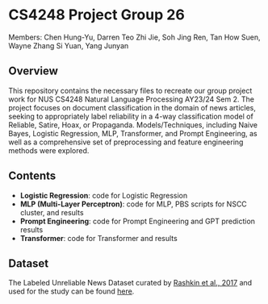 # CS4248 Project Group 26

Members: Chen Hung-Yu, Darren Teo Zhi Jie, Soh Jing Ren,
 Tan How Suen, Wayne Zhang Si Yuan, Yang Junyan

## Overview
This repository contains the necessary files to recreate our group project work for NUS CS4248 Natural Language Processing AY23/24 Sem 2.
The project focuses on document classification in the domain of news articles, seeking to appropriately label reliability in a 4-way classification model of Reliable, Satire, Hoax, or Propaganda.
Models/Techniques, including Naive Bayes, Logistic Regression, MLP, Transformer, and Prompt Engineering, as well as a comprehensive set of preprocessing and feature engineering methods were explored. 

## Contents 
- **Logistic Regression**: code for Logistic Regression
- **MLP (Multi-Layer Perceptron)**: code for MLP, PBS scripts for NSCC cluster, and results
- **Prompt Engineering**: code for Prompt Engineering and GPT prediction results
- **Transformer**: code for Transformer and results

## Dataset 
The Labeled Unreliable News Dataset curated by [Rashkin et al.,
2017](https://aclanthology.org/D17-1317.pdf) and used for the study can be found [here](https://github.com/BUPT-GAMMA/CompareNet_FakeNewsDetection/releases/tag/dataset). 

